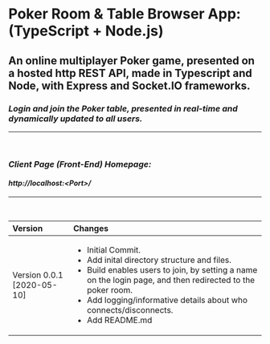 # Poker Room & Table Browser App: (TypeScript + Node.js)

## An online multiplayer Poker game, presented on a hosted http REST API, made in Typescript and Node, with Express and Socket.IO frameworks.

### <i> Login and join the Poker table, presented in real-time and dynamically updated to all users.

***
<br>

### Client Page (Front-End) Homepage: <br>
#### <b>http://localhost:<Port\>/</b>

***
<br>

|Version| Changes|
|:---|:---|
|Version 0.0.1 [2020-05-10]|<ul><li>Initial Commit.</li><li>Add inital directory structure and files.</li><li>Build enables users to join, by setting a name on the login page, and then redirected to the poker room.</li><li>Add logging/informative details about who connects/disconnects.</li><li>Add README.md</li></ul>|
